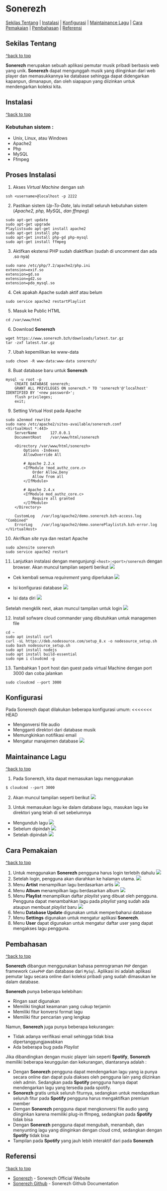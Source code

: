 # Sonerezh

[Sekilas Tentang](#sekilas-tentang) | [Instalasi](#instalasi) | [Konfigurasi](#konfigurasi) | [Maintainance Lagu](#maintanance-lagu) | [Cara Pemakaian](#cara-pemakaian) | [Pembahasan](#pembahasan) | [Referensi](#referensi)

## Sekilas Tentang
[^back to top](#sonerezh)

**Sonerezh** merupakan sebuah aplikasi pemutar musik pribadi berbasis web yang unik. **Sonerezh** dapat mengunggah musik yang diinginkan dari web player dan memasukkannya ke database sehingga dapat didengarkan kapanpun, dimanapun, dan oleh siapapun yang diizinkan untuk mendengarkan koleksi kita.

## Instalasi
[^back to top](#sonerezh)
### Kebutuhan sistem :
- Unix, Linux, atau Windows
- Apache2
- Php
- MySQL
- Ffmpeg
## Proses Instalasi
1. Akses *Virtual Machine* dengan ssh
```
ssh <username>@localhost -p 2222
``` 
2. Pastikan sistem *Up-To-Date*, lalu install seluruh kebutuhan sistem (*Apache2, php, MySQL, dan ffmpeg*)
```
sudo apt-get update
sudo apt-get upgrade
Playlistsudo apt-get install apache2
sudo apt-get install php
sudo apt-get install php-gd php-mysql
sudo apt-get install ffmpeg
```
3. Aktifkan ekstensi PHP sudah diaktifkan (sudah di uncomment dan ada .so nya)
```
sudo nano /etc/php/7.2/apache2/php.ini
extension=exif.so
extension=gd.so
extension=gd2.so
extension=pdo_mysql.so
```
4. Cek apakah Apache sudah aktif atau belum
```
sudo service apache2 restartPlaylist
```
5. Masuk ke Public HTML
```
cd /var/www/html
```
6. Download **Sonerezh**
```
wget https://www.sonerezh.bzh/downloads/latest.tar.gz
tar -zxf latest.tar.gz
```
7. Ubah kepemilikan ke www-data
```
sudo chown -R www-data:www-data sonerezh/
```
8. Buat database baru untuk **Sonerezh**
```
mysql -u root -p
	CREATE DATABASE sonerezh;
	GRANT ALL PRIVILEGES ON sonerezh.* TO 'sonerezh'@'localhost' IDENTIFIED BY '<new password>';
	flush privileges;
	exit;
```
9. Setting Virtual Host pada Apache
```
sudo a2enmod rewrite
sudo nano /etc/apache2/sites-available/sonerezh.conf
<VirtualHost *:443>
    ServerName      127.0.0.1
    DocumentRoot    /var/www/html/sonerezh

    <Directory /var/www/html/sonerezh>
        Options -Indexes
        AllowOverride All

        # Apache 2.2.x
        <IfModule !mod_authz_core.c>
            Order Allow,Deny
            Allow from all
        </IfModule>

        # Apache 2.4.x
        <IfModule mod_authz_core.c>
            Require all granted
        </IfModule>
    </Directory>

    CustomLog   /var/log/apache2/demo.sonerezh.bzh-access.log "Combined"
    ErrorLog    /var/log/apache2/demo.sonerePlaylistzh.bzh-error.log
</VirtualHost>
```
10. Akrifkan *site* nya dan restart Apache
```
sudo a2ensite sonerezh
sudo service apache2 restart
```

11. Lanjutkan instalasi dengan mengunjungi `<host>:<port>/sonerezh` dengan browser. Akan muncul tampilan seperti berikut
![](https://github.com/leonardif/Komdat-Sonerezh/blob/master/Dokumentasi/sonerezh%201.PNG)

* Cek kembali semua *requirement* yang diperlukan
![](https://github.com/leonardif/Komdat-Sonerezh/blob/master/Dokumentasi/sonerezh%202.PNG)

* Isi konfigurasi database
![](https://github.com/leonardif/Komdat-Sonerezh/blob/master/Dokumentasi/sonerezh%203.PNG)

* Isi data diri
![](https://github.com/leonardif/Komdat-Sonerezh/blob/master/Dokumentasi/sonerezh%204.PNG)

Setelah mengklik next, akan muncul tampilan untuk login
![](https://github.com/leonardif/Komdat-Sonerezh/blob/master/Dokumentasi/login.PNG)

12. Install sofware cloud commander yang dibutuhkan untuk managemen file
```
cd ~
sudo apt install curl
curl -sL https://deb.nodesource.com/setup_8.x -o nodesource_setup.sh
sudo bash nodesource_setup.sh
sudo apt install nodejs
sudo apt install build-essential
sudo npm i cloudcmd -g
```
13. Tambahkan 1 port host dan guest pada virtual Machine dengan port 3000 dan coba jalankan
```
sudo cloudcmd --port 3000
```
## Konfigurasi
Pada Sonerezh dapat dilakukan beberapa konfigurasi umum:
<<<<<<< HEAD
* Mengonversi file audio
* Mengganti direktori dari database musik
* Memungkinkan notifikasi email
* Mengatur manajemen database
![](https://github.com/leonardif/Komdat-Sonerezh/blob/master/setting.PNG)

## Maintainance Lagu
[^back to top](#sonerezh)
1. Pada Sonerezh, kita dapat memasukan lagu menggunakan 
```
$ cloudcmd --port 3000
```
2. Akan muncul tampilan seperti berikut
![](https://github.com/leonardif/Komdat-Sonerezh/blob/master/Dokumentasi/cloudcmd.PNG)

3. Untuk memasukan lagu ke dalam database lagu, masukan lagu ke direktori yang telah di set sebelumnya
* Mengunduh lagu
![](https://github.com/leonardif/Komdat-Sonerezh/blob/master/Dokumentasi/download%20lagu.PNG)
* Sebelum dipindah
![](https://github.com/leonardif/Komdat-Sonerezh/blob/master/Dokumentasi/lala%20belom%20pindah.PNG)
* Setelah dipindah
![](https://github.com/leonardif/Komdat-Sonerezh/blob/master/Dokumentasi/lala%20udah%20pindah.PNG)

## Cara Pemakaian
[^back to top](#sonerezh)
1. Untuk menggunakan **Sonerezh** pengguna harus login terlebih dahulu
![](https://github.com/leonardif/Komdat-Sonerezh/blob/master/Dokumentasi/login.PNG)
2. Setelah login, pengguna akan diarahkan ke halaman utama.
![](https://github.com/leonardif/Komdat-Sonerezh/blob/master/Dokumentasi/home.PNG)
3. Menu **Artist** menampilkan lagu berdasarkan artis
![](https://github.com/leonardif/Komdat-Sonerezh/blob/master/Dokumentasi/artist.PNG)
4. Menu **Album** menampilkan lagu berdasarkan album
![](https://github.com/leonardif/Komdat-Sonerezh/blob/master/Dokumentasi/albums.PNG)
5. Menu **Playlist** menampilkan daftar *playlist* yang dibuat oleh pengguna. Pengguna dapat menambahkan lagu pada
*playlist* yang sudah ada ataupun membuat *playlist* baru
![](https://github.com/leonardif/Komdat-Sonerezh/blob/master/Dokumentasi/playlist.PNG)
6. Menu **Database Update** digunakan untuk memperbaharui database
7. Menu **Settings** digunakan untuk mengatur aplikasi **Sonerezh**.
8. Menu **User** dapat digunakan untuk mengatur daftar user yang dapat mengakses lagu pengguna.

 ## Pembahasan
 [^back to top](#sonerezh)
 
 **Sonerezh** dibangun menggunakan bahasa pemrograman `PHP` dengan framework `CakePHP` dan database dari `MySql`. Aplikasi ini adalah aplikasi pemutar lagu secara online dari koleksi pribadi yang sudah dimasukan ke dalam database.
 
 **Sonerezh** punya beberapa kelebihan:
 * Ringan saat digunakan
 * Memiliki tingkat keamanan yang cukup terjamin
 * Memiliki fitur konversi format lagu
 * Memiliki fitur pencarian yang lengkap

Namun, **Sonerezh** juga punya beberapa kekurangan:
* Tidak adanya verifikasi email sehingga tidak bisa dipertanggungjawabkan
* Ada beberapa bug pada *Playlist* 

Jika dibandingkan dengan music player lain seperti **Spotify**, **Sonorezh** memiliki beberapa keunggulan dan kekurangan, diantaranya adalah : 
* Dengan **Sonorezh** pengguna dapat mendengarkan lagu yang ia punya secara online dan dapat pula diakses oleh pengguna lain yang diizinkan oleh admin. Sedangkan pada **Spotify** pengguna hanya dapat mendengarkan lagu yang tersedia pada spotify.
* **Sonorezh** gratis untuk seluruh fiturnya, sedangkan untuk mendapatkan seluruh fitur pada **Spotify** pengguna harus mengaktifkan premium member
* Demgan **Sonorezh** pengguna dapat mengkonversi file audio yang diinginkan karena memiliki plug-in ffmpeg, sedangkan pada **Spotify** tidak bisa
* Dengan **Sonerezh** pengguna dapat mengubah, menambah, dan menyunting lagu yang diinginkan dengan cloud cmd, sedangkan dengan **Spotify** tidak bisa
* Tampilan pada **Spotify** yang jauh lebih interaktif dari pada **Sonerezh**

 ## Referensi 
 [^back to top](#sonerezh)
* [Sonerezh](https://www.sonerezh.bzh) - Sonerezh Official Website
* [Sonerezh Github](https://github.com/sonerezh/sonerezh) - Sonerezh Github Documentation

<!--stackedit_data:
eyJoaXN0b3J5IjpbLTczNTUxNjE4LDE1OTg1OTEwMDIsNjIzNj
QwMDQ3XX0=
-->
